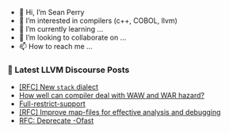 - 👋 Hi, I’m Sean Perry
- 👀 I’m interested in compilers (c++, COBOL, llvm)
- 🌱 I’m currently learning ...
- 💞️ I’m looking to collaborate on ...
- 📫 How to reach me ...

<!---
s66perry/s66perry is a ✨ special ✨ repository because its `README.md` (this file) appears on your GitHub profile.
You can click the Preview link to take a look at your changes.
--->
### 📕 Latest LLVM Discourse Posts

<!-- DISCOURSE-LLVM:START -->
- [[RFC] New `stack` dialect](https://discourse.llvm.org/t/rfc-new-stack-dialect/78722#post_1)
- [How well can compiler deal with WAW and WAR hazard?](https://discourse.llvm.org/t/how-well-can-compiler-deal-with-waw-and-war-hazard/78721#post_1)
- [Full-restrict-support](https://discourse.llvm.org/t/full-restrict-support/70800#post_5)
- [[RFC] Improve map-files for effective analysis and debugging](https://discourse.llvm.org/t/rfc-improve-map-files-for-effective-analysis-and-debugging/77887#post_19)
- [RFC: Deprecate -Ofast](https://discourse.llvm.org/t/rfc-deprecate-ofast/78687?page=2#post_27)
<!-- DISCOURSE-LLVM:END -->
